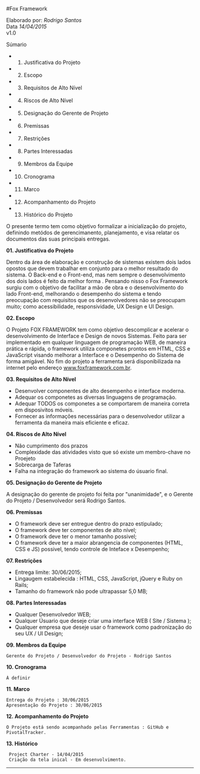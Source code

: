 #Fox Framework

Elaborado por: *Rodrigo Santos* <br/>
Data *14/04/2015* <br/>
v1.0 <br/>

Súmario
* 01. Justificativa do Projeto 
* 02. Escopo
* 03. Requisitos de Alto Nível 
* 04. Riscos de Alto Nível 
* 05. Designação do Gerente de Projeto 
* 06. Premissas 
* 07. Restrições
* 08. Partes Interessadas 
* 09. Membros da Equipe
* 10. Cronograma 
* 11. Marco 
* 12. Acompanhamento do Projeto 
* 13. Histórico do Projeto


 O presente termo tem como objetivo formalizar a inicialização do projeto, definindo metódos de gerencimanento, 
 planejamento, e visa relatar os documentos das suas principais entregas.
 
 **01.  Justificativa do Projeto**
 
 Dentro da área de elaboração e construção de sistemas existem dois lados opostos que devem trabalhar em 
 conjunto para o melhor resultado do sistema. O Back-end e o Front-end, mas nem sempre o desenvolvimento dos 
 dois lados é feito da melhor forma . Pensando nisso o Fox Framework surgiu com o objetivo de facilitar a mão 
 de obra e o desenvolvimento do lado Front-end, melhorando o desempenho do sistema e tendo preocupação com 
 requisitos que os desenvolvedores não se preocupam muito; como acessibilidade, responsividade, UX Design e UI Design. 
 
 **02. Escopo** 
 
 O Projeto FOX FRAMEWORK tem como objetivo descomplicar e acelerar o desenvolvimento de Interface e Design de novos Sistemas. 
 Feito para ser implementado em qualquer linguagem de programação WEB, de maneira prática e rápida, o framework utiliza 
 componetes prontos em HTML, CSS e JavaScript visando melhorar a Interface e o Desempenho do Sistema de forma amigável. 
 No fim do projeto a ferramenta será disponibilizada na internet pelo endereço www.foxframework.com.br.
 
 **03. Requisitos de Alto Nível**
 
 - Desenvolver componentes de alto desempenho e interface moderna.
 - Adequar os componetes as diversas linguagens de programação.
 - Adequar TODOS os componetes a se comportarem de maneira correta em disposivitos móveis.
 - Fornecer as informações necessárias para o desenvolvedor utilizar a ferramenta da maneira mais eficiente e eficaz.

 **04. Riscos de Alto Nível**
 
 - Não cumprimento dos prazos
 - Complexidade das atividades visto que só existe um membro-chave no Proejeto
 - Sobrecarga de Taferas
 - Falha na integração do framework ao sistema do úsuario final.
 
 **05. Designação do Gerente de Projeto**
 
  A designação do gerente de projeto foi feita por "unanimidade", e o Gerente do Projeto / Desenvolvedor será Rodrigo Santos.

 **06. Premissas**
 
  - O framework deve ser entregue dentro do prazo estipulado;
  - O framework deve ter componentes de alto nível;
  - O framework deve ter o menor tamanho possivel;
  - O framework deve ter a maior abrangencia de componentes (HTML, CSS e JS) possivel, tendo controle de Inteface x   Desempenho;

 **07. Restrições**
 
  - Entrega limite: 30/06/2015;
  - Lingaugem estabelecida : HTML, CSS, JavaScript, jQuery e  Ruby on Rails;
  - Tamanho do framework não pode ultrapassar 5,0 MB;
	
 **08. Partes Interessadas**
	
   - Qualquer Desenvolvedor WEB;
   - Qualquer Úsuario que deseje criar uma interface WEB ( Site / Sistema );
   - Qualquer empresa que deseje usar o framework como padronização do seu UX / UI Design;
   
 **09. Membros da Equipe**
  
    Gerente do Projeto / Desenvolvedor do Projeto - Rodrigo Santos
  
  **10. Cronograma**
   
    À definir 
   
  **11. Marco**
   
    Entrega do Projeto : 30/06/2015 
    Apresentação do Projeto : 30/06/2015
	 
  **12. Acompanhamento do Projeto**
	 
    O Projeto está sendo acompanhado pelas Ferramentas : GitHub e PivotalTracker.
	 
   **13. Histórico**
    	 
     Project Charter - 14/04/2015
     Criação da tela inical - Em desenvolvimento.

<hr/>
